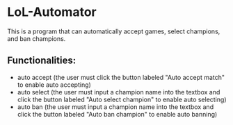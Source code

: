 # LoL-Automator
This is a program that can automatically accept games, select champions, and ban champions.

## Functionalities:
* auto accept (the user must click the button labeled "Auto accept match" to enable auto accepting)
* auto select (the user must input a champion name into the textbox and click the button labeled "Auto select champion" to enable auto selecting)
* auto ban (the user must input a champion name into the textbox and click the button labeled "Auto ban champion" to enable auto banning)
